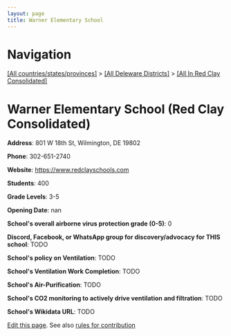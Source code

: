 ```yaml
---
layout: page
title: Warner Elementary School
---
```

# Navigation

[[All countries/states/provinces]](../../..) > [[All Deleware Districts]](../..) > [[All In Red Clay Consolidated]](..)

# Warner Elementary School (Red Clay Consolidated)

**Address**: 801 W 18th St, Wilmington, DE 19802

**Phone**: 302-651-2740

**Website**: <https://www.redclayschools.com>

**Students**: 400

**Grade Levels**: 3-5

**Opening Date**: nan

**School's overall airborne virus protection grade (0-5)**: 0

**Discord, Facebook, or WhatsApp group for discovery/advocacy for THIS school**: TODO

**School's policy on Ventilation**: TODO

**School's Ventilation Work Completion**: TODO

**School's Air-Purification**: TODO

**School's CO2 monitoring to actively drive ventilation and filtration**: TODO

**School's Wikidata URL**: TODO


[Edit this page](https://github.com/ventilate-schools/DE/edit/main/./Red_Clay_Consolidated/Warner_Elementary_School.md). See also [rules for contribution](../../../contribution-rules/)